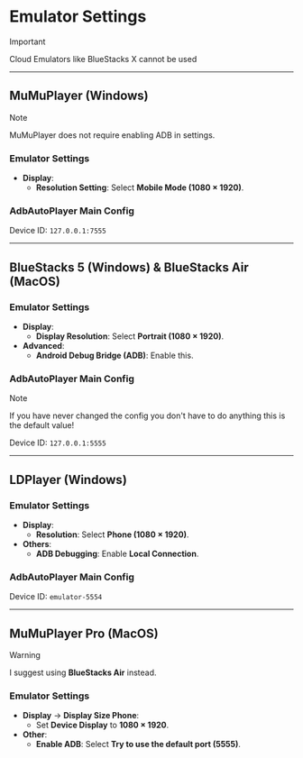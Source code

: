 # Emulator Settings
> [!IMPORTANT]
> Cloud Emulators like BlueStacks X cannot be used

---

## MuMuPlayer (Windows)

> [!NOTE]
> MuMuPlayer does not require enabling ADB in settings.

### Emulator Settings
- **Display**:
  - **Resolution Setting**: Select **Mobile Mode (1080 × 1920)**.

### AdbAutoPlayer Main Config
Device ID: `127.0.0.1:7555`

---

## BlueStacks 5 (Windows) & BlueStacks Air (MacOS)

### Emulator Settings
- **Display**:
  - **Display Resolution**: Select **Portrait (1080 × 1920)**.
- **Advanced**:
  - **Android Debug Bridge (ADB)**: Enable this.

### AdbAutoPlayer Main Config
> [!NOTE]
> If you have never changed the config you don't have to do anything this is the default value!

Device ID: `127.0.0.1:5555`

---

## LDPlayer (Windows)

### Emulator Settings
- **Display**:
    - **Resolution**: Select **Phone (1080 × 1920)**.
- **Others**:
    - **ADB Debugging**: Enable **Local Connection**.

### AdbAutoPlayer Main Config
Device ID: `emulator-5554`

---

## MuMuPlayer Pro (MacOS)

> [!WARNING]
> I suggest using **BlueStacks Air** instead.

### Emulator Settings
- **Display** → **Display Size Phone**:
    - Set **Device Display** to **1080 × 1920**.
- **Other**:
    - **Enable ADB**: Select **Try to use the default port (5555)**.

